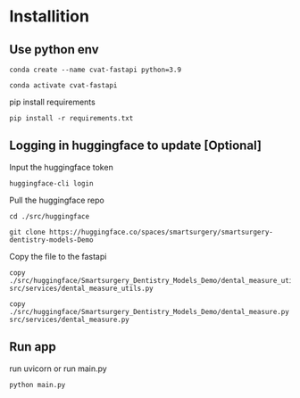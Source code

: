 # Installition

## Use python env
```
conda create --name cvat-fastapi python=3.9
```

```
conda activate cvat-fastapi
```
pip install requirements
```
pip install -r requirements.txt
```

## Logging in huggingface to update [Optional]
Input the huggingface token
```
huggingface-cli login
```
Pull the huggingface repo
```
cd ./src/huggingface
```
```
git clone https://huggingface.co/spaces/smartsurgery/smartsurgery-dentistry-models-Demo
```
Copy the file to the fastapi
```
copy ./src/huggingface/Smartsurgery_Dentistry_Models_Demo/dental_measure_utils.py src/services/dental_measure_utils.py
```

```
copy ./src/huggingface/Smartsurgery_Dentistry_Models_Demo/dental_measure.py src/services/dental_measure.py
```
## Run app

run uvicorn or run main.py
```
python main.py
```

